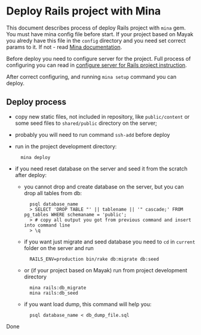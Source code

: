 Deploy Rails project with Mina
==============================

This document describes process of deploy Rails project with `mina` gem.
You must have mina config file before start. If your project based on Mayak you alredy have this file in the `config` directory and you need set correct params to it.
If not - read [Mina documentation](http://nadarei.co/mina/setting_up_a_project.html).

Before deploy you need to configure server for the project.
Full process of configuring you can read in [configure server for Rails project instruction](rails_server_config.md).

After correct configuring, and running `mina setup` command you can deploy.


Deploy process
--------------

* copy new static files, not included in repository, like `public/content` or some seed files to `shared/public` directory on the server;

* probably you will need to run command `ssh-add` before deploy

* run in the project development directory:

        mina deploy

* if you need reset database on the server and seed it from the scratch after deploy:

    * you cannot drop and create database on the server, but you can drop all tables from db:

            psql database_name
            > SELECT 'DROP TABLE "' || tablename || '" cascade;' FROM pg_tables WHERE schemaname = 'public';
            > # copy all output you got from previous command and insert into command line
            > \q
    
    * if you want just migrate and seed database you need to `cd` in `current` folder on the server and run

            RAILS_ENV=production bin/rake db:migrate db:seed

    * or (if your project based on Mayak) run from project development directory

            mina rails:db_migrate
            mina rails:db_seed

    * if you want load dump, this command will help you:

            psql database_name < db_dump_file.sql

Done
